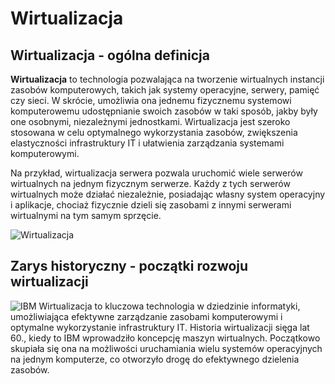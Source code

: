 # Wirtualizacja
## Wirtualizacja - ogólna definicja
**Wirtualizacja** to technologia pozwalająca na tworzenie wirtualnych instancji zasobów komputerowych, takich jak systemy operacyjne, serwery, pamięć czy sieci. W skrócie, umożliwia ona jednemu fizycznemu systemowi komputerowemu udostępnianie swoich zasobów w taki sposób, jakby były one osobnymi, niezależnymi jednostkami. Wirtualizacja jest szeroko stosowana w celu optymalnego wykorzystania zasobów, zwiększenia elastyczności infrastruktury IT i ułatwienia zarządzania systemami komputerowymi.

Na przykład, wirtualizacja serwera pozwala uruchomić wiele serwerów wirtualnych na jednym fizycznym serwerze. Każdy z tych serwerów wirtualnych może działać niezależnie, posiadając własny system operacyjny i aplikacje, chociaż fizycznie dzieli się zasobami z innymi serwerami wirtualnymi na tym samym sprzęcie.

![Wirtualizacja](https://www.inprox.pl/storage/uploads/news/72cf484e90c41a32b5f68dc58a2fb941.jpg)

## Zarys historyczny - początki rozwoju wirtualizacji

![IBM](https://www.virtual-it.pl/grafika/art/histwirt/IBM-System-360-Model-65_operator-console.jpg) Wirtualizacja to kluczowa technologia w dziedzinie informatyki, umożliwiająca efektywne zarządzanie zasobami komputerowymi i optymalne wykorzystanie infrastruktury IT. Historia wirtualizacji sięga lat 60., kiedy to IBM wprowadziło koncepcję maszyn wirtualnych. Początkowo skupiała się ona na możliwości uruchamiania wielu systemów operacyjnych na jednym komputerze, co otworzyło drogę do efektywnego dzielenia zasobów.
